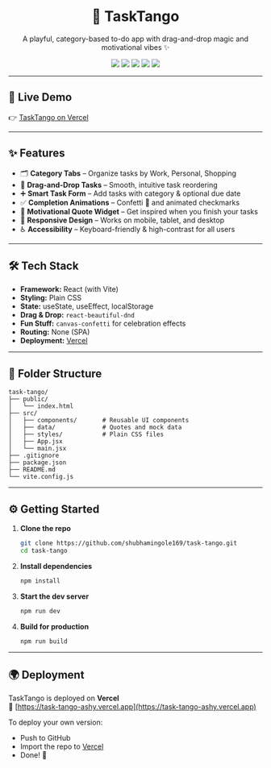 <h1 align="center">🕺 TaskTango</h1>
<p align="center">A playful, category-based to-do app with drag-and-drop magic and motivational vibes ✨</p>

<p align="center">
  <img src="https://img.shields.io/badge/React-Vite-blue?logo=react" />
  <img src="https://img.shields.io/badge/Drag--and--Drop-beautiful--dnd-orange" />
  <img src="https://img.shields.io/badge/Confetti-Canvas--Confetti-red" />
  <img src="https://img.shields.io/badge/Style-Plain%20CSS-yellow" />
  <img src="https://img.shields.io/badge/Deployed-Vercel-black?logo=vercel" />
</p>

---

## 🚀 Live Demo

👉 [TaskTango on Vercel](https://task-tango-ashy.vercel.app)

---

## ✨ Features

- 🗂️ **Category Tabs** – Organize tasks by Work, Personal, Shopping
- 🧩 **Drag-and-Drop Tasks** – Smooth, intuitive task reordering
- ➕ **Smart Task Form** – Add tasks with category & optional due date
- ✅ **Completion Animations** – Confetti 🎉 and animated checkmarks
- 💬 **Motivational Quote Widget** – Get inspired when you finish your tasks
- 📱 **Responsive Design** – Works on mobile, tablet, and desktop
- ♿ **Accessibility** – Keyboard-friendly & high-contrast for all users

---

## 🛠️ Tech Stack

- **Framework:** React (with Vite)
- **Styling:** Plain CSS
- **State:** useState, useEffect, localStorage
- **Drag & Drop:** `react-beautiful-dnd`
- **Fun Stuff:** `canvas-confetti` for celebration effects
- **Routing:** None (SPA)
- **Deployment:** [Vercel](https://vercel.com)

---

## 📁 Folder Structure

```
task-tango/
├── public/
│   └── index.html
├── src/
│   ├── components/       # Reusable UI components
│   ├── data/             # Quotes and mock data
│   ├── styles/           # Plain CSS files
│   ├── App.jsx
│   └── main.jsx
├── .gitignore
├── package.json
├── README.md
└── vite.config.js
```

---

## ⚙️ Getting Started

1. **Clone the repo**
   ```bash
   git clone https://github.com/shubhamingole169/task-tango.git
   cd task-tango
   ```

2. **Install dependencies**
   ```bash
   npm install
   ```

3. **Start the dev server**
   ```bash
   npm run dev
   ```

4. **Build for production**
   ```bash
   npm run build
   ```

---

## 🌍 Deployment

TaskTango is deployed on **Vercel**  
🔗 [https://task-tango-ashy.vercel.app](https://task-tango-ashy.vercel.app)

To deploy your own version:
- Push to GitHub
- Import the repo to [Vercel](https://vercel.com)
- Done! 🚀

